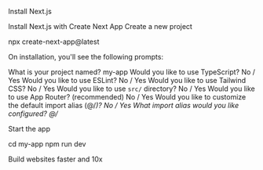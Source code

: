 Install Next.js

Install Next.js with Create Next App
Create a new project

npx create-next-app@latest

On installation, you'll see the following prompts:

What is your project named? my-app
Would you like to use TypeScript? No / Yes
Would you like to use ESLint? No / Yes
Would you like to use Tailwind CSS? No / Yes
Would you like to use `src/` directory? No / Yes
Would you like to use App Router? (recommended) No / Yes
Would you like to customize the default import alias (@/_)? No / Yes
What import alias would you like configured? @/_

Start the app

cd my-app
npm run dev

Build websites faster and 10x
